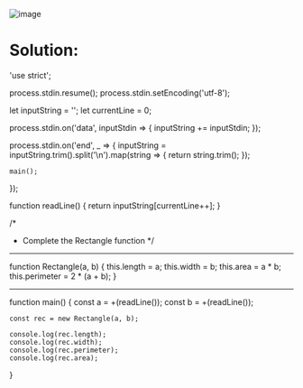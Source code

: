 ![image](https://user-images.githubusercontent.com/66727050/151690168-6946c32f-4a3e-45b4-ad3f-162214482eac.png)

# Solution:

'use strict';

process.stdin.resume();
process.stdin.setEncoding('utf-8');

let inputString = '';
let currentLine = 0;

process.stdin.on('data', inputStdin => {
    inputString += inputStdin;
});

process.stdin.on('end', _ => {
    inputString = inputString.trim().split('\n').map(string => {
        return string.trim();
    });
    
    main();    
});

function readLine() {
    return inputString[currentLine++];
}

/*
 * Complete the Rectangle function
 */
 
 <hr>
function Rectangle(a, b) {
    this.length = a;
    this.width = b;
    this.area = a * b;
    this.perimeter = 2 * (a + b);
}
<hr>

function main() {
    const a = +(readLine());
    const b = +(readLine());
    
    const rec = new Rectangle(a, b);
    
    console.log(rec.length);
    console.log(rec.width);
    console.log(rec.perimeter);
    console.log(rec.area);
}

